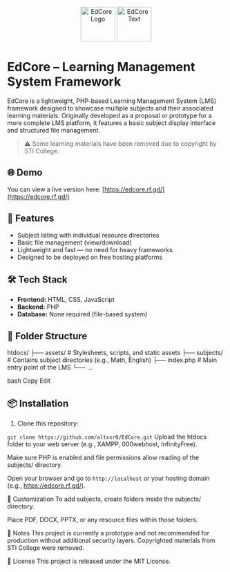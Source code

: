 <p align="center">
  <img src="https://github.com/user-attachments/assets/7ae69be0-f3de-48d6-80ce-a89bb983ae72" alt="EdCore Logo" height="80">
  <img src="https://github.com/user-attachments/assets/71bc0532-a00d-4477-ada1-3ea86796feb2" alt="EdCore Text" height="80">
</p>

# EdCore – Learning Management System Framework

EdCore is a lightweight, PHP-based Learning Management System (LMS) framework designed to showcase multiple subjects and their associated learning materials. Originally developed as a proposal or prototype for a more complete LMS platform, it features a basic subject display interface and structured file management.

> ⚠️ Some learning materials have been removed due to copyright by STI College.

## 🌐 Demo

You can view a live version here: [https://edcore.rf.gd/](https://edcore.rf.gd/)

## 🚀 Features

- Subject listing with individual resource directories
- Basic file management (view/download)
- Lightweight and fast — no need for heavy frameworks
- Designed to be deployed on free hosting platforms

## 🛠 Tech Stack

- **Frontend:** HTML, CSS, JavaScript
- **Backend:** PHP
- **Database:** None required (file-based system)

## 📁 Folder Structure

htdocs/
├── assets/ # Stylesheets, scripts, and static assets
├── subjects/ # Contains subject directories (e.g., Math, English)
├── index.php # Main entry point of the LMS
└── ...

bash
Copy
Edit

## 📦 Installation

1. Clone this repository:

`git clone https://github.com/altxxr0/EdCore.git`
Upload the htdocs folder to your web server (e.g., XAMPP, 000webhost, InfinityFree).

Make sure PHP is enabled and file permissions allow reading of the subjects/ directory.

Open your browser and go to `http://localhost` or your hosting domain (e.g., https://edcore.rf.gd/).

🧩 Customization
To add subjects, create folders inside the subjects/ directory.

Place PDF, DOCX, PPTX, or any resource files within those folders.

📌 Notes
This project is currently a prototype and not recommended for production without additional security layers.
Copyrighted materials from STI College were removed.

📜 License
This project is released under the MIT License.
